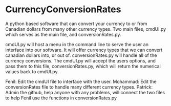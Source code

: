 # CurrencyConversionRates

A python based software that can convert your currency to or from Canadian dollars from many other currency types.
Two main files, cmdUI.py which serves as the main file, and conversionRates.py.

cmdUI.py will host a menu in the command line to serve the user an interface into our software. It will offer currency types that we can convert canadian dollars into, or out of.
conversionRates.py will handle all of the currency conversions. The cmdUI.py will accept the users options, and pass them to this file, conversionRates.py, which will return the numerical values back to cmdUI.py.

Fenil: Edit the cmdUI file to interface with the user.
Mohammad: Edit the conversionRates file to handle many different currency types.
Patrick: Admin the github, help anyone with any problems, will connect the two files to help Fenil use the functions in conversionRates.py
